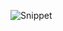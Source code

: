 ![Snippet](https://raw.githubusercontent.com/TeslaSeven7/Swiping-Notification-Board-React/main/snippet.PNG)
